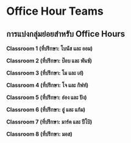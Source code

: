 # Office Hour Teams

## การแบ่งกลุ่มย่อยสำหรับ Office Hours

**Classroom 1 (ที่ปรึกษา: โบนัส และ ออม)**

**Classroom 2 (ที่ปรึกษา: ป๊อบ และ พันซ์)**

**Classroom 3 (ที่ปรึกษา: โม และ เอ๋)**

**Classroom 4 (ที่ปรึกษา: โจ และ กิฟท์)**

**Classroom 5 (ที่ปรึกษา: อ๋อง และ ปัง)**

**Classroom 6 (ที่ปรึกษา: อู๋ และ แก้ม)**

**Classroom 7 (ที่ปรึกษา: มาร์ค และ ปีโป้)**

**Classroom 8 (ที่ปรึกษา: มอส)**
